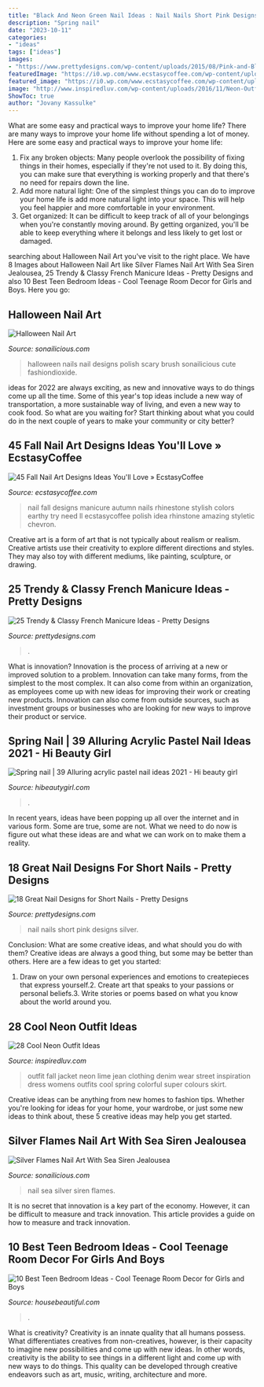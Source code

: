 ```yaml
---
title: "Black And Neon Green Nail Ideas : Nail Nails Short Pink Designs Silver"
description: "Spring nail"
date: "2023-10-11"
categories:
- "ideas"
tags: ["ideas"]
images:
- "https://www.prettydesigns.com/wp-content/uploads/2015/08/Pink-and-Black-Nail-Design-for-Short-Nails.jpg"
featuredImage: "https://i0.wp.com/www.ecstasycoffee.com/wp-content/uploads/2016/10/Fall-Nail-Designs-28.jpg"
featured_image: "https://i0.wp.com/www.ecstasycoffee.com/wp-content/uploads/2016/10/Fall-Nail-Designs-28.jpg"
image: "http://www.inspiredluv.com/wp-content/uploads/2016/11/Neon-Outfit-Ideas-25.jpg"
ShowToc: true
author: "Jovany Kassulke"
---
```



What are some easy and practical ways to improve your home life?
There are many ways to improve your home life without spending a lot of money. Here are some easy and practical ways to improve your home life: 
1. Fix any broken objects: Many people overlook the possibility of fixing things in their homes, especially if they're not used to it. By doing this, you can make sure that everything is working properly and that there's no need for repairs down the line. 
2. Add more natural light: One of the simplest things you can do to improve your home life is add more natural light into your space. This will help you feel happier and more comfortable in your environment. 
3. Get organized: It can be difficult to keep track of all of your belongings when you're constantly moving around. By getting organized, you'll be able to keep everything where it belongs and less likely to get lost or damaged.

	

		
searching about Halloween Nail Art you've visit to the right place. We have 8 Images about Halloween Nail Art like Silver Flames Nail Art With Sea Siren Jealousea, 25 Trendy &amp; Classy French Manicure Ideas - Pretty Designs and also 10 Best Teen Bedroom Ideas - Cool Teenage Room Decor for Girls and Boys. Here you go:
		
    
## Halloween Nail Art

<img loading=lazy src="http://sonailicious.com/wp-content/uploads/2013/10/halloween-nail-art-2.jpg" onerror="this.onerror=null;this.src='https://tse3.mm.bing.net/th?id=OIP.jbdNkcGLpIv_e6sz2ua6uQHaK8&amp;pid=15.1';" alt="Halloween Nail Art">

_Source: sonailicious.com_

>halloween nails nail designs polish scary brush sonailicious cute fashiondioxide. 

	

ideas for 2022 are always exciting, as new and innovative ways to do things come up all the time. Some of this year's top ideas include a new way of transportation, a more sustainable way of living, and even a new way to cook food. So what are you waiting for? Start thinking about what you could do in the next couple of years to make your community or city better?

    
## 45 Fall Nail Art Designs Ideas You&#039;ll Love » EcstasyCoffee

<img loading=lazy src="https://i0.wp.com/www.ecstasycoffee.com/wp-content/uploads/2016/10/Fall-Nail-Designs-28.jpg" onerror="this.onerror=null;this.src='https://tse3.mm.bing.net/th?id=OIP.xgXVRctQH1Y_m-ofVlEWHwHaJ3&amp;pid=15.1';" alt="45 Fall Nail Art Designs Ideas You&#039;ll Love » EcstasyCoffee">

_Source: ecstasycoffee.com_

>nail fall designs manicure autumn nails rhinestone stylish colors earthy try need ll ecstasycoffee polish idea rhinstone amazing styletic chevron. 

	

Creative art is a form of art that is not typically about realism or realism. Creative artists use their creativity to explore different directions and styles. They may also toy with different mediums, like painting, sculpture, or drawing.

    
## 25 Trendy &amp; Classy French Manicure Ideas - Pretty Designs

<img loading=lazy src="http://www.prettydesigns.com/wp-content/uploads/2015/10/Flower-French-Manicure-Idea.jpg" onerror="this.onerror=null;this.src='https://tse1.mm.bing.net/th?id=OIP.Dsh4IThx-dJnYLQmdFaooQHaLx&amp;pid=15.1';" alt="25 Trendy &amp; Classy French Manicure Ideas - Pretty Designs">

_Source: prettydesigns.com_

>. 

	

What is innovation?
Innovation is the process of arriving at a new or improved solution to a problem. Innovation can take many forms, from the simplest to the most complex. It can also come from within an organization, as employees come up with new ideas for improving their work or creating new products. Innovation can also come from outside sources, such as investment groups or businesses who are looking for new ways to improve their product or service.

    
## Spring Nail | 39 Alluring Acrylic Pastel Nail Ideas 2021 - Hi Beauty Girl

<img loading=lazy src="https://hibeautygirl.com/wp-content/uploads/2021/03/28紫.jpg" onerror="this.onerror=null;this.src='https://tse2.mm.bing.net/th?id=OIP.J43U0rf9vVginUBWLh0LGgHaK1&amp;pid=15.1';" alt="Spring nail | 39 Alluring acrylic pastel nail ideas 2021 - Hi beauty girl">

_Source: hibeautygirl.com_

>. 

	

In recent years, ideas have been popping up all over the internet and in various form. Some are true, some are not. What we need to do now is figure out what these ideas are and what we can work on to make them a reality.

    
## 18 Great Nail Designs For Short Nails - Pretty Designs

<img loading=lazy src="https://www.prettydesigns.com/wp-content/uploads/2015/08/Pink-and-Black-Nail-Design-for-Short-Nails.jpg" onerror="this.onerror=null;this.src='https://tse3.mm.bing.net/th?id=OIP.LTXQopRFiM7gJJYMDkmBHAHaJ4&amp;pid=15.1';" alt="18 Great Nail Designs for Short Nails - Pretty Designs">

_Source: prettydesigns.com_

>nail nails short pink designs silver. 

	

Conclusion: What are some creative ideas, and what should you do with them?
Creative ideas are always a good thing, but some may be better than others. Here are a few ideas to get you started: 
1. Draw on your own personal experiences and emotions to createpieces that express yourself.2. Create art that speaks to your passions or personal beliefs.3. Write stories or poems based on what you know about the world around you.
    
## 28 Cool Neon Outfit Ideas

<img loading=lazy src="http://www.inspiredluv.com/wp-content/uploads/2016/11/Neon-Outfit-Ideas-25.jpg" onerror="this.onerror=null;this.src='https://tse2.mm.bing.net/th?id=OIP.Ri6xb2bgSctxBTEbOYKxXgHaLH&amp;pid=15.1';" alt="28 Cool Neon Outfit Ideas">

_Source: inspiredluv.com_

>outfit fall jacket neon lime jean clothing denim wear street inspiration dress womens outfits cool spring colorful super colours skirt. 

	

Creative ideas can be anything from new homes to fashion tips. Whether you're looking for ideas for your home, your wardrobe, or just some new ideas to think about, these 5 creative ideas may help you get started.

    
## Silver Flames Nail Art With Sea Siren Jealousea

<img loading=lazy src="http://sonailicious.com/wp-content/uploads/2015/02/sea-green-nail-art-10.jpg" onerror="this.onerror=null;this.src='https://tse3.mm.bing.net/th?id=OIP.akhFCi5oAFaWImB9Ius1xgHaLH&amp;pid=15.1';" alt="Silver Flames Nail Art With Sea Siren Jealousea">

_Source: sonailicious.com_

>nail sea silver siren flames. 

	

It is no secret that innovation is a key part of the economy. However, it can be difficult to measure and track innovation. This article provides a guide on how to measure and track innovation.

    
## 10 Best Teen Bedroom Ideas - Cool Teenage Room Decor For Girls And Boys

<img loading=lazy src="https://hips.hearstapps.com/hmg-prod.s3.amazonaws.com/images/img-6584-768x1024-1524767185.jpg?crop=1xw:1xh;center,top&amp;resize=768:*" onerror="this.onerror=null;this.src='https://tse2.mm.bing.net/th?id=OIP.KYeu7Lx3mKRT7xmVqJYejwHaJ4&amp;pid=15.1';" alt="10 Best Teen Bedroom Ideas - Cool Teenage Room Decor for Girls and Boys">

_Source: housebeautiful.com_

>. 

	

What is creativity?
Creativity is an innate quality that all humans possess. What differentiates creatives from non-creatives, however, is their capacity to imagine new possibilities and come up with new ideas. In other words, creativity is the ability to see things in a different light and come up with new ways to do things. This quality can be developed through creative endeavors such as art, music, writing, architecture and more.

